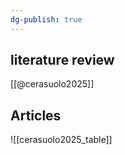 ```yaml
---
dg-publish: true
---
```

## literature review

[[@cerasuolo2025]]


## Articles

![[cerasuolo2025_table]]